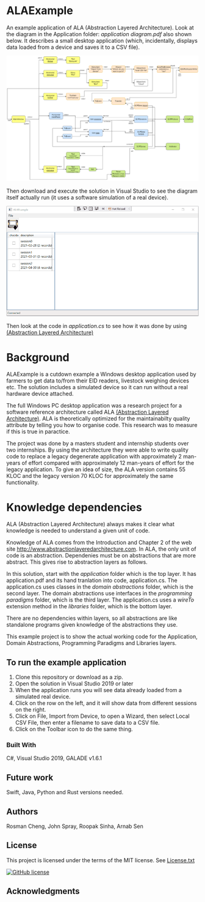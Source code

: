 # ALAExample

An example application of ALA (Abstraction Layered Architecture).
Look at the diagram in the Application folder: *application diagram.pdf* also shown below. It describes a small desktop application (which, incidentally, displays data loaded from a device and saves it to a CSV file).

![Application diagram](Application/Application-diagram.png)

Then download and execute the solution in Visual Studio to see the diagram itself actually run (it uses a software simulation of a real device).

![Application screenshot](Application/Application-demo.gif)

<!---
![Application screenshot](Application/Application-screenshot.png)
-->

Then look at the code in *application.cs* to see how it was done by using [(Abstraction Layered Architecture)](http://www.abstractionlayeredarchitecture.com)


# Background

ALAExample is a cutdown example a Windows desktop application used by farmers to get data to/from their EID readers, livestock weighing devices etc.
The solution includes a simulated device so it can run without a real hardware device attached. 

The full Windows PC desktop application was a research project for a software reference architecture called ALA [(Abstraction Layered Architecture)](http://www.abstractionlayeredarchitecture.com). ALA is theoretically optimized for the maintainabilty quality attribute by telling you how to organise code. This research was to measure if this is true in paractice.

The project was done by a masters student and internship students over two internships. By using the architecture they were able to write quality code to replace a legacy degenerate application with approximately 2 man-years of effort compared with approximately 12 man-years of effort for the legacy application. To give an idea of size, the ALA version contains 55 KLOC and the legacy version 70 KLOC for approximately the same functionality.



<!---
[(Abstraction Layered Architecture)](http://www.abstractionlayeredarchitecture.com)
-->

# Knowledge dependencies

ALA (Abstraction Layered Architecture) always makes it clear what knowledge is needed to understand a given unit of code.

Knowledge of ALA comes from the Introduction and Chapter 2 of the web site <http://www.abstractionlayeredarchitecture.com>.
In ALA, the only unit of code is an abstraction. Dependenies must be on abstractions that are more abstract. This gives rise to abstraction layers as follows.

In this solution, start with the *application* folder which is the top layer. It has application.pdf and its hand tranlation into code, application.cs.
The application.cs uses classes in the *domain abstractions* folder, which is the second layer.
The domain abstractions use interfaces in the *programming paradigms* folder, which is the third layer.
The application.cs uses a *wireTo* extension method in the *libraries* folder, which is the bottom layer.

There are no dependencies within layers, so all abstractions are like standalone programs given knowledge of the abstractions they use.

This example project is to show the actual working code for the Application, Domain Abstractions, Programming Paradigms and Libraries layers.


## To run the example application

1. Clone this repository or download as a zip.
2. Open the solution in Visual Studio 2019 or later
3. When the application runs you will see data already loaded from a simulated real device.
4. Click on the row on the left, and it will show data from different sessions on the right.
5. Click on File, Import from Device, to open a Wizard, then select Local CSV File, then enter a filename to save data to a CSV file.
6. Click on the Toolbar icon to do the same thing.


### Built With

C#, Visual Studio 2019, GALADE v1.6.1


## Future work

Swift, Java, Python and Rust versions needed.

## Authors

Rosman Cheng, John Spray, Roopak Sinha, Arnab Sen


## License

This project is licensed under the terms of the MIT license. See [License.txt](License.txt)

[![GitHub license](https://img.shields.io/github/license/johnspray74/ALAExample)](https://github.com/johnspray74/ALAExample/blob/master/License.txt)

## Acknowledgments


